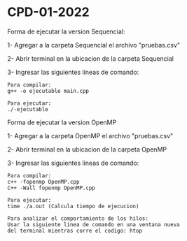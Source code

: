 # CPD-01-2022

Forma de ejecutar la version Sequencial:

1- Agregar a la carpeta Sequencial el archivo "pruebas.csv" 

2- Abrir terminal en la ubicacion de la carpeta Sequencial

3- Ingresar las siguientes lineas de comando:

    Para compilar:
    g++ -o ejecutable main.cpp
    
    Para ejecutar:
    ./-ejecutable

Forma de ejecutar la version OpenMP

1- Agregar a la carpeta OpenMP el archivo "pruebas.csv" 

2- Abrir terminal en la ubicacion de la carpeta OpenMP

3- Ingresar las siguientes lineas de comando:

    Para compilar:
    c++ -fopenmp OpenMP.cpp
    C++ -Wall fopenmp OpenMP.cpp
    
    Para ejecutar:
    time ./a.out (Calcula tiempo de ejecucion)
    
    Para analizar el comportamiento de los hilos:
    Usar la siguiente linea de comando en una ventana nueva 
    del terminal mientras corre el codigo: htop
